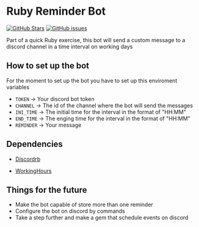# Ruby Reminder Bot
[![GitHub Stars](https://img.shields.io/github/stars/julianfere/bot-reminder-ruby?color=yellow)](https://github.com/julianfere/bot-reminder-ruby/stargazers)
[![GitHub issues](https://img.shields.io/github/issues/julianfere/bot-reminder-ruby?color=blueviolet)](https://github.com/julianfere/bot-reminder-ruby/issues)

Part of a quick Ruby exercise, this bot will send a custom message to a discord channel in a time interval on working days


## How to set up the bot

For the moment to set up the bot you have to set up this enviroment variables 

- `TOKEN` -> Your discord bot token
- `CHANNEL` -> The id of the channel where the bot will send the messages
- `INI_TIME` -> The initial time for the interval in the format of "HH:MM" 
- `END_TIME` -> The enging time for the interval in the format of "HH:MM"
- `REMINDER` -> Your message

## Dependencies

- [Discordrb](https://github.com/discordrb/discordrb)

- [WorkingHours](https://github.com/Intrepidd/working_hours)


## Things for the future

- Make the bot capable of store more than one reminder
- Configure the bot on discord by commands
- Take a step further and make a gem that schedule events on discord

